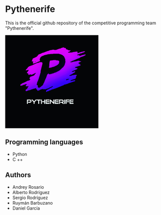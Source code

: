 # Pythenerife

This is the official github repository of the competitive programming team "Pythenerife".


<img src="https://github.com/dronrp/Pythenerife/blob/main/logo.jpeg" width="300" height="300">


## Programming languages
+ Python
+ C ++


## Authors
+ Andrey Rosario
+ Alberto Rodríguez
+ Sergio Rodríguez
+ Ruymán Barbuzano
+ Daniel García
